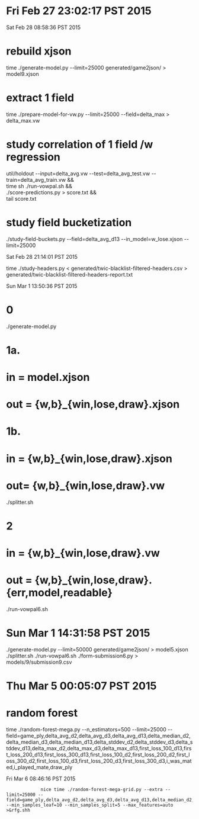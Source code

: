 


# Fri Feb 27 23:02:17 PST 2015
Sat Feb 28 08:58:36 PST 2015

# rebuild xjson
time ./generate-model.py --limit=25000 generated/game2json/ > model9.xjson

# extract 1 field
time ./prepare-model-for-vw.py  --limit=25000 --field=delta_max > delta_max.vw

# study correlation of 1 field /w regression
util/holdout --input=delta_avg.vw  --test=delta_avg_test.vw  --train=delta_avg_train.vw  && \
        time sh ./run-vowpal.sh &&  \
        ./score-predictions.py > score.txt && \
         tail score.txt

# study field bucketization
./study-field-buckets.py --field=delta_avg_d13  --in_model=w_lose.xjson --limit=25000

Sat Feb 28 21:14:01 PST 2015

time ./study-headers.py < generated/twic-blacklist-filtered-headers.csv > generated/twic-blacklist-filtered-headers-report.txt

Sun Mar  1 13:50:36 PST 2015

# 0
./generate-model.py


# 1a.
#   in  = model.xjson
#   out = {w,b}_{win,lose,draw}.xjson
# 1b. 
#   in = {w,b}_{win,lose,draw}.xjson
#   out= {w,b}_{win,lose,draw}.vw
./splitter.sh

# 2
#   in =  {w,b}_{win,lose,draw}.vw
#   out = {w,b}_{win,lose,draw}.{err,model,readable}
./run-vowpal6.sh 

#
# Sun Mar  1 14:31:58 PST 2015

 ./generate-model.py --limit=50000 generated/game2json/ > model5.xjson
./splitter.sh
./run-vowpal6.sh 
./form-submission6.py > models/9/submission9.csv

# Thu Mar  5 00:05:07 PST 2015
# random forest
time ./random-forest-mega.py --n_estimators=500 --limit=25000 --field=game_ply,delta_avg_d2,delta_avg_d3,delta_avg_d13,delta_median_d2,delta_median_d3,delta_median_d13,delta_stddev_d2,delta_stddev_d3,delta_stddev_d13,delta_max_d2,delta_max_d3,delta_max_d13,first_loss_100_d13,first_loss_200_d13,first_loss_300_d13,first_loss_100_d2,first_loss_200_d2,first_loss_300_d2,first_loss_100_d3,first_loss_200_d3,first_loss_300_d3,i_was_mated,i_played_mate,draw_ply 

Fri Mar  6 08:46:16 PST 2015

                 nice time ./random-forest-mega-grid.py --extra --limit=25000 --field=game_ply,delta_avg_d2,delta_avg_d3,delta_avg_d13,delta_median_d2,delta_median_d3,delta_median_d13,delta_stddev_d13,delta_max_d2,delta_max_d3,delta_max_d13,first_loss_100_d13,first_loss_200_d13,first_loss_300_d13,first_loss_100_d2,first_loss_200_d2,first_loss_300_d2,first_loss_100_d3,first_loss_200_d3,first_loss_300_d3,i_was_mated,i_played_mate,draw_ply --min_samples_leaf=10 --min_samples_split=5 --max_features=auto >&rfg.shh